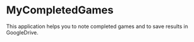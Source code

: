 # MyCompletedGames
This application helps you to note completed games and to save results in GoogleDrive.
